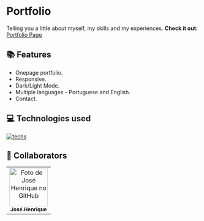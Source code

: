 # Portfolio
Telling you a little about myself, my skills and my experiences.
**Check it out:** [Portfolio Page](https://josehenriquepg.github.io/portfolio/)
## 📚 Features
- Onepage portfolio.
- Responsive.
- Dark/Light Mode.
- Multiple languages - Portuguese and English.
- Contact.
## 💻 Technologies used
[![techs](https://skillicons.dev/icons?i=html,css,js&theme=dark)](https://skillicons.dev)
## 🤝 Collaborators 
<table>
  <tr>
    <td align="center">
      <a href="http://github.com/josehenriquepg">
        <img src="https://avatars.githubusercontent.com/josehenriquepg" width="100px;" alt="Foto de José Henrique no GitHub"/><br>
        <sub>
          <b>José Henrique</b>
        </sub>
      </a>
    </td>
  </tr>
</table>
